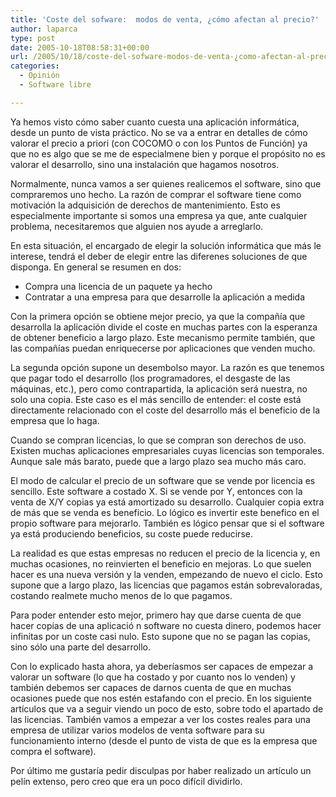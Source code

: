 ```yaml
---
title: 'Coste del sofware:  modos de venta, ¿cómo afectan al precio?'
author: laparca
type: post
date: 2005-10-18T08:58:31+00:00
url: /2005/10/18/coste-del-sofware-modos-de-venta-¿como-afectan-al-precio/
categories:
  - Opinión
  - Software libre

---
```

Ya hemos visto cómo saber cuanto cuesta una aplicación informática, desde un punto de vista práctico. No se va a entrar en detalles de cómo valorar el precio a priori (con COCOMO o con los Puntos de Función) ya que no es algo que se me de especialmene bien y porque el propósito no es valorar el desarrollo, sino una instalación que hagamos nosotros.

Normalmente, nunca vamos a ser quienes realicemos el software, sino que compraremos uno hecho. La razón de comprar el software tiene como motivación la adquisición de derechos de mantenimiento. Esto es especialmente importante si somos una empresa ya que, ante cualquier problema, necesitaremos que alguien nos ayude a arreglarlo.

En esta situación, el encargado de elegir la solución informática que más le interese, tendrá el deber de elegir entre las diferenes soluciones de que disponga. En general se resumen en dos:

  * Compra una licencia de un paquete ya hecho
  * Contratar a una empresa para que desarrolle la aplicación a medida

Con la primera opción se obtiene mejor precio, ya que la compañía que desarrolla la aplicación divide el coste en muchas partes con la esperanza de obtener beneficio a largo plazo. Este mecanismo permite también, que las compañías puedan enriquecerse por aplicaciones que venden mucho.

La segunda opción supone un desembolso mayor. La razón es que tenemos que pagar todo el desarrollo (los programadores, el desgaste de las máquinas, etc.), pero como contrapartida, la aplicación será nuestra, no solo una copia. Este caso es el más sencillo de entender: el coste está directamente relacionado con el coste del desarrollo más el beneficio de la empresa que lo haga.

Cuando se compran licencias, lo que se compran son derechos de uso. Existen muchas aplicaciones empresariales cuyas licencias son temporales. Aunque sale más barato, puede que a largo plazo sea mucho más caro.

El modo de calcular el precio de un software que se vende por licencia es sencillo. Este software a costado X. Si se vende por Y, entonces con la venta de X/Y copias ya está amortizado su desarrollo. Cualquier copia extra de más que se venda es beneficio. Lo lógico es invertir este benefico en el propio software para mejorarlo. También es lógico pensar que si el software ya está produciendo beneficios, su coste puede reducirse.

La realidad es que estas empresas no reducen el precio de la licencia y, en muchas ocasiones, no reinvierten el beneficio en mejoras. Lo que suelen hacer es una nueva versión y la venden, empezando de nuevo el ciclo. Esto supone que a largo plazo, las licencias que pagamos están sobrevaloradas, costando realmete mucho menos de lo que pagamos.

Para poder entender esto mejor, primero hay que darse cuenta de que hacer copias de una aplicació n software no cuesta dinero, podemos hacer infinitas por un coste casi nulo. Esto supone que no se pagan las copias, sino sólo una parte del desarrollo.

Con lo explicado hasta ahora, ya deberíasmos ser capaces de empezar a valorar un software (lo que ha costado y por cuanto nos lo venden) y también debemos ser capaces de darnos cuenta de que en muchas ocasiones puede que nos estén estafando con el precio. En los siguiente artículos que va a seguir viendo un poco de esto, sobre todo el apartado de las licencias. También vamos a empezar a ver los costes reales para una empresa de utilizar varios modelos de venta software para su funcionamiento interno (desde el punto de vista de que es la empresa que compra el software).

Por último me gustaría pedir disculpas por haber realizado un artículo un pelín extenso, pero creo que era un poco difícil dividirlo.